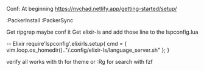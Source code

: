 Conf:
At beginning https://nvchad.netlify.app/getting-started/setup/

:PackerInstall
:PackerSync

Get ripgrep maybe conf it
Get elixir-ls and add those line to the lspconfig.lua

-- Elixir
require'lspconfig'.elixirls.setup{
  cmd = { vim.loop.os_homedir().."/.config/elixir-ls/language_server.sh" };
}

verify all works with <space> th for theme or :Rg <anything> for search with fzf
